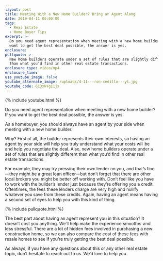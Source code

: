 ```yaml
---
layout: post
title: Meeting With a New Home Builder? Bring an Agent Along
date: 2019-04-11 00:00:00
tags:
  - Real Estate
  - Home Buyer Tips
excerpt: >-
  Do you need agent representation when meeting with a new home builder? If you
  want to get the best deal possible, the answer is yes.
enclosure:
pullquote: >-
  New home builders operate under a set of rules that are slightly different
  than what you’d find in other real estate transactions.
enclosure_type: video/mp4
enclosure_time:
use_youtube_image: false
youtube_alternate_image: /uploads/4-11---ron-cedillo---yt.jpg
youtube_code: G13xNYg11js
---
```


{% include youtube.html %}

Do you need agent representation when meeting with a new home builder? If you want to get the best deal possible, the answer is yes.

As a homebuyer, you should always have an agent by your side when meeting with a new home builder.

Why? First of all, the builder represents their own interests, so having an agent by your side will help you truly understand what your costs will be and help you negotiate the deal. Also, new home builders operate under a set of rules that are slightly different than what you’d find in other real estate transactions.

For example, they may try pressing their own lender on you, and that’s fine—they might be a great loan officer—but don’t forget that there are other local brokers you might be better off working with. Don’t feel like you have to work with the builder’s lender just because they’re offering you a credit. Oftentimes, the fees these lenders charge are very high and nullify whatever you save from these credits. Again, having an agent means having a second set of eyes to help you with this kind of thing.

{% include pullquote.html %}

The best part about having an agent represent you in this situation? It doesn’t cost you anything. We’ll help make the experience smoother and less stressful. There are a lot of hidden fees involved in purchasing a new construction home, so we can also compare the cost of these fees with resale homes to see if you’re truly getting the best deal possible.

As always, if you have any questions about this or any other real estate topic, don’t hesitate to reach out to us. We’d love to help you.